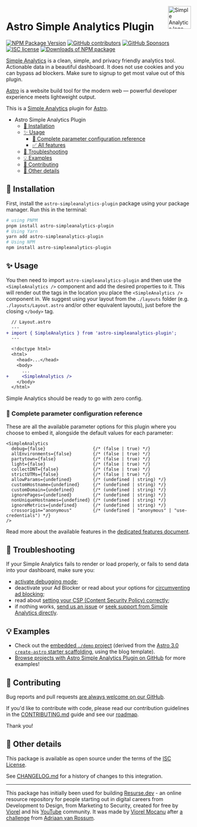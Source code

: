 <a href="https://simpleanalytics.com/?ref=github.com/ViorelMocanu/astro-simpleanalytics-plugin">
  <img src="https://assets.simpleanalytics.com/images/logos/logo-github-readme.png" alt="Simple Analytics logo" align="right" height="62" />
</a>

# Astro Simple Analytics Plugin

[![NPM Package Version](https://img.shields.io/npm/v/astro-simpleanalytics-plugin)](https://github.com/ViorelMocanu/astro-simpleanalytics-plugin/releases) [![GitHub contributors](https://img.shields.io/github/contributors/ViorelMocanu/astro-simpleanalytics-plugin.svg)](https://github.com/ViorelMocanu/astro-simpleanalytics-plugin/graphs/contributors) [![GitHub Sponsors](https://img.shields.io/github/sponsors/ViorelMocanu)](https://github.com/sponsors/ViorelMocanu/) [![ISC license](https://img.shields.io/badge/License-ISC-blue.svg?style=flat)](https://github.com/ViorelMocanu/astro-simpleanalytics-plugin/blob/main/LICENSE) [![Downloads of NPM package](https://img.shields.io/npm/dt/astro-simpleanalytics-plugin)](https://www.npmjs.com/package/astro-simpleanalytics-plugin)

[Simple Analytics](https://simpleanalytics.com) is a clean, simple, and privacy friendly analytics tool. Actionable data in a beautiful dashboard. It does not use cookies and you can bypass ad blockers. Make sure to signup to get most value out of this plugin.

[Astro](https://astro.build/) is a website build tool for the modern web — powerful developer experience meets lightweight output.

This is a [Simple Analytics](https://github.com/simpleanalytics) plugin for [Astro](https://github.com/withastro/astro).

- Astro Simple Analytics Plugin
  - [🚀 Installation](https://github.com/ViorelMocanu/astro-simpleanalytics-plugin#user-content--installation)
  - [✨ Usage](https://github.com/ViorelMocanu/astro-simpleanalytics-plugin#user-content--usage)
    - [📃 Complete parameter configuration reference](https://github.com/ViorelMocanu/astro-simpleanalytics-plugin#user-content--complete-parameter-configuration-reference)
    - [✅ All features](https://github.com/ViorelMocanu/astro-simpleanalytics-plugin/blob/main/FEATURES.md#user-content-all-the-astro-simpleanalytics-plugin-features)
  - [🐞 Troubleshooting](https://github.com/ViorelMocanu/astro-simpleanalytics-plugin#user-content--troubleshooting)
  - [💡 Examples](https://github.com/ViorelMocanu/astro-simpleanalytics-plugin#user-content--examples)
  - [🙏 Contributing](https://github.com/ViorelMocanu/astro-simpleanalytics-plugin#user-content--contributing)
  - [📝 Other details](https://github.com/ViorelMocanu/astro-simpleanalytics-plugin#user-content--other-details)

## 🚀 Installation

First, install the `astro-simpleanalytics-plugin` package using your package manager. Run this in the terminal:

```sh
# using PNPM
pnpm install astro-simpleanalytics-plugin
# Using Yarn
yarn add astro-simpleanalytics-plugin
# Using NPM
npm install astro-simpleanalytics-plugin
```

## ✨ Usage

You then need to import `astro-simpleanalytics-plugin` and then use the `<SimpleAnalytics />` component and add the desired properties to it. This will render out the tags in the location you place the `<SimpleAnalytics />` component in. We suggest using your layout from the `./layouts` folder (e.g. `./layouts/Layout.astro` and/or other equivalent layouts), just before the closing `</body>` tag.

```diff lang="Astro" "<SimpleAnalytics />"
  // Layout.astro
  ---
+ import { SimpleAnalytics } from 'astro-simpleanalytics-plugin';
  ---

  <!doctype html>
  <html>
    <head>...</head>
    <body>
      ...
+     <SimpleAnalytics />
    </body>
  </html>
```

Simple Analytics should be ready to go with zero config.

### 📃 Complete parameter configuration reference

These are all the available parameter options for this plugin where you choose to embed it, alongside the default values for each parameter:

```Astro
<SimpleAnalytics
  debug={false}                  {/* (false | true) */}
  allEnvironments={false}        {/* (false | true) */}
  partytown={false}              {/* (false | true) */}
  light={false}                  {/* (false | true) */}
  collectDNT={false}             {/* (false | true) */}
  strictUTMs={false}             {/* (false | true) */}
  allowParams={undefined}        {/* (undefined | string) */}
  customHostname={undefined}     {/* (undefined | string) */}
  customDomain={undefined}       {/* (undefined | string) */}
  ignorePages={undefined}        {/* (undefined | string) */}
  nonUniqueHostnames={undefined} {/* (undefined | string) */}
  ignoreMetrics={undefined}      {/* (undefined | string) */}
  crossorigin="anonymous"        {/* (undefined | "anonymous" | "use-credentials") */}
/>
```

Read more about the available features in the [dedicated features document](FEATURES.md).

## 🐞 Troubleshooting

If your Simple Analytics fails to render or load properly, or fails to send data into your dashboard, make sure you:

- [activate debugging mode](https://github.com/ViorelMocanu/astro-simpleanalytics-plugin/blob/main/FEATURES.md#user-content--option-debugging-);
- deactivate your Ad Blocker or read about your options for [circumventing ad blocking](https://github.com/ViorelMocanu/astro-simpleanalytics-plugin/blob/main/FEATURES.md#user-content--option-bypass-ad-blockers-);
- read about [setting your CSP (Content Security Policy) correctly](https://docs.simpleanalytics.com/csp);
- if nothing works, [send us an issue](https://github.com/ViorelMocanu/astro-simpleanalytics-plugin/issues/new/choose) or [seek support from Simple Analytics directly](https://docs.simpleanalytics.com/support).

## 💡 Examples

- Check out the [embedded `./demo` project](https://github.com/ViorelMocanu/astro-simpleanalytics-plugin/tree/main/demo) (derived from the [Astro 3.0 `create-astro` starter scaffolding](https://www.npmjs.com/package/create-astro), using the blog template).
- [Browse projects with Astro Simple Analytics Plugin on GitHub](https://github.com/search?q=%22astro-simpleanalytics-plugin%22+path%3A**%2Fpackage.json&type=code) for more examples!

## 🙏 Contributing

Bug reports and pull requests [are always welcome on our GitHub](https://github.com/ViorelMocanu/astro-simpleanalytics-plugin/issues/new/choose).

If you'd like to contribute with code, please read our contribution guidelines in the [CONTRIBUTING.md](CONTRIBUTING.md) guide and see our [roadmap](ROADMAP.md).

Thank you!

## 📝 Other details

This package is available as open source under the terms of the [ISC License](https://opensource.org/license/isc-license-txt/).

See [CHANGELOG.md](CHANGELOG.md) for a history of changes to this integration.

---

This package has initially been used for building [Resurse.dev](https://resurse.dev/) - an online resource repository for people starting out in digital careers from Development to Design, from Marketing to Security, created for free by [Viorel](https://viorelmocanu.ro/) and his [YouTube](https://www.youtube.com/@ViorelMocanu) community. It was made by [Viorel Mocanu](https://github.com/ViorelMocanu) after [a challenge](https://github.com/simpleanalytics/roadmap/issues/708) from [Adriaan van Rossum](https://github.com/adriaanvanrossum).
